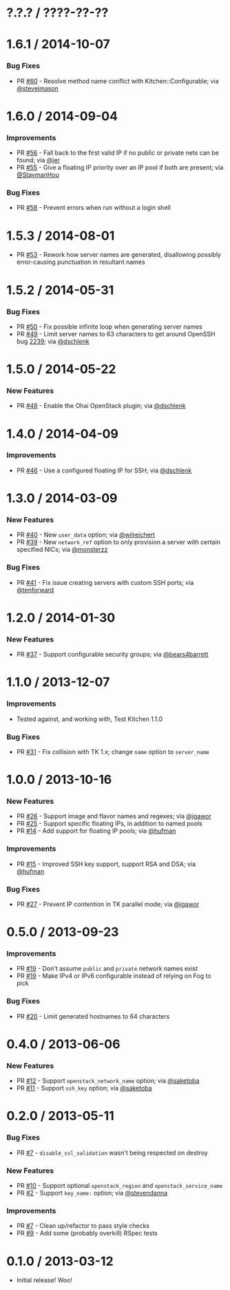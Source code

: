 # ?.?.? / ????-??-??

# 1.6.1 / 2014-10-07

### Bug Fixes

* PR [#60][] - Resolve method name conflict with Kitchen::Configurable; via
[@stevejmason][]

# 1.6.0 / 2014-09-04

### Improvements

* PR [#56][] - Fall back to the first valid IP if no public or private nets can
be found; via [@jer][]
* PR [#55][] - Give a floating IP priority over an IP pool if both are present;
via [@StaymanHou][]

### Bug Fixes

* PR [#58][] - Prevent errors when run without a login shell

# 1.5.3 / 2014-08-01

* PR [#53][] - Rework how server names are generated, disallowing possibly
error-causing punctuation in resultant names

# 1.5.2 / 2014-05-31

### Bug Fixes

* PR [#50][] - Fix possible infinite loop when generating server names
* PR [#49][] - Limit server names to 63 characters to get around OpenSSH bug
[2239](https://bugzilla.mindrot.org/show_bug.cgi?id=2239); via [@dschlenk][]

# 1.5.0 / 2014-05-22

### New Features

* PR [#48][] - Enable the Ohai OpenStack plugin; via [@dschlenk][]

# 1.4.0 / 2014-04-09

### Improvements

* PR [#46][] - Use a configured floating IP for SSH; via [@dschlenk][]

# 1.3.0 / 2014-03-09

### New Features

* PR [#40][] - New `user_data` option; via [@wilreichert][]
* PR [#39][] - New `network_ref` option to only provision a server with
certain specified NICs; via [@monsterzz][]

### Bug Fixes

* PR [#41][] - Fix issue creating servers with custom SSH ports; via
[@tenforward][]

# 1.2.0 / 2014-01-30

### New Features

* PR [#37][] - Support configurable security groups; via [@bears4barrett][]

# 1.1.0 / 2013-12-07

### Improvements

* Tested against, and working with, Test Kitchen 1.1.0

### Bug Fixes

* PR [#31][] - Fix collision with TK 1.x; change `name` option to `server_name`

# 1.0.0 / 2013-10-16

### New Features

* PR [#26][] - Support image and flavor names and regexes; via [@jgawor][]
* PR [#25][] - Support specific floating IPs, in addition to named pools
* PR [#14][] - Add support for floating IP pools; via [@hufman][]

### Improvements

* PR [#15][] - Improved SSH key support, support RSA and DSA; via [@hufman][]

### Bug Fixes

* PR [#27][] - Prevent IP contention in TK parallel mode; via [@jgawor][]

# 0.5.0 / 2013-09-23

### Improvements

* PR [#19][] - Don't assume `public` and `private` network names exist
* PR [#19][] - Make IPv4 or IPv6 configurable instead of relying on Fog to pick

### Bug Fixes

* PR [#20][] - Limit generated hostnames to 64 characters

# 0.4.0 / 2013-06-06

### New Features

* PR [#12][] - Support `openstack_network_name` option; via [@saketoba][]
* PR [#11][] - Support `ssh_key` option; via [@saketoba][]

# 0.2.0 / 2013-05-11

### Bug Fixes

* PR [#7][] - `disable_ssl_validation` wasn't being respected on destroy

### New Features

* PR [#10][] - Support optional `openstack_region` and `openstack_service_name`
* PR [#2][] - Support `key_name:` option; via [@stevendanna][]

### Improvements

* PR [#7][] - Clean up/refactor to pass style checks
* PR [#9][] - Add some (probably overkill) RSpec tests

# 0.1.0 / 2013-03-12

* Initial release! Woo!

[#60]: https://github.com/test-kitchen/kitchen-openstack/pull/60
[#58]: https://github.com/test-kitchen/kitchen-openstack/pull/58
[#56]: https://github.com/test-kitchen/kitchen-openstack/pull/56
[#55]: https://github.com/test-kitchen/kitchen-openstack/pull/55
[#53]: https://github.com/test-kitchen/kitchen-openstack/pull/53
[#50]: https://github.com/test-kitchen/kitchen-openstack/pull/50
[#49]: https://github.com/test-kitchen/kitchen-openstack/pull/49
[#48]: https://github.com/test-kitchen/kitchen-openstack/pull/48
[#46]: https://github.com/test-kitchen/kitchen-openstack/pull/46
[#41]: https://github.com/test-kitchen/kitchen-openstack/pull/41
[#40]: https://github.com/test-kitchen/kitchen-openstack/pull/40
[#39]: https://github.com/test-kitchen/kitchen-openstack/pull/39
[#37]: https://github.com/test-kitchen/kitchen-openstack/pull/37
[#31]: https://github.com/test-kitchen/kitchen-openstack/pull/31
[#27]: https://github.com/test-kitchen/kitchen-openstack/pull/27
[#26]: https://github.com/test-kitchen/kitchen-openstack/pull/26
[#25]: https://github.com/test-kitchen/kitchen-openstack/pull/25
[#20]: https://github.com/test-kitchen/kitchen-openstack/pull/20
[#19]: https://github.com/test-kitchen/kitchen-openstack/pull/19
[#15]: https://github.com/test-kitchen/kitchen-openstack/pull/15
[#14]: https://github.com/test-kitchen/kitchen-openstack/pull/14
[#12]: https://github.com/test-kitchen/kitchen-openstack/pull/12
[#11]: https://github.com/test-kitchen/kitchen-openstack/pull/11
[#10]: https://github.com/test-kitchen/kitchen-openstack/pull/10
[#9]: https://github.com/test-kitchen/kitchen-openstack/pull/9
[#7]: https://github.com/test-kitchen/kitchen-openstack/pull/7
[#2]: https://github.com/test-kitchen/kitchen-openstack/pull/2

[@stevejmason]: https://github.com/stevejmason
[@StaymanHou]: https://github.com/StaymanHou
[@jer]: https://github.com/jer
[@dschlenk]: https://github.com/dschlenk
[@wilreichert]: https://github.com/wilreichert
[@tenforward]: https://github.com/tenforward
[@monsterzz]: https://github.com/monsterzz
[@bears4barrett]: https://github.com/bears4barrett
[@jgawor]: https://github.com/jgawor
[@hufman]: https://github.com/hufman
[@saketoba]: https://github.com/saketoba
[@stevendanna]: https://github.com/stevendanna
